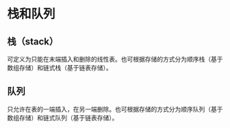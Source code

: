 # 栈和队列

## 栈（stack）

可定义为只能在末端插入和删除的线性表。也可根据存储的方式分为顺序栈（基于数组存储）和链式栈（基于链表存储）。

## 队列

只允许在表的一端插入，在另一端删除。也可根据存储的方式分为顺序队列（基于数组存储）和链式队列（基于链表存储）。
